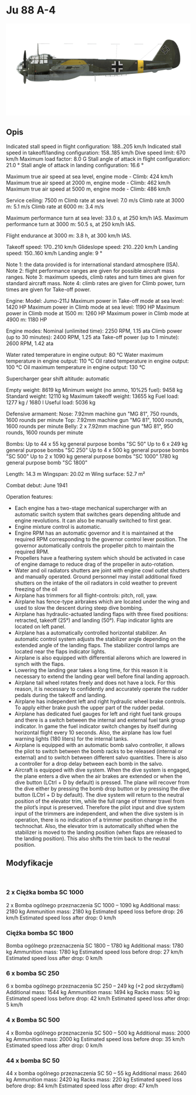 ﻿# Ju 88 A-4

![ju88a4](../images/ju88a4.png)

## Opis

Indicated stall speed in flight configuration: 188..205 km/h
Indicated stall speed in takeoff/landing configuration: 158..185 km/h
Dive speed limit: 670 km/h
Maximum load factor: 8.0 G
Stall angle of attack in flight configuration: 21.0 °
Stall angle of attack in landing configuration: 16.6 °

Maximum true air speed at sea level, engine mode - Climb: 424 km/h
Maximum true air speed at 2000 m, engine mode - Climb: 462 km/h
Maximum true air speed at 5000 m, engine mode - Climb: 486 km/h

Service ceiling: 7500 m
Climb rate at sea level: 7.0 m/s
Climb rate at 3000 m: 5.1 m/s
Climb rate at 6000 m: 3.4 m/s

Maximum performance turn at sea level: 33.0 s, at 250 km/h IAS.
Maximum performance turn at 3000 m: 50.5 s, at 250 km/h IAS.

Flight endurance at 3000 m: 3.8 h, at 300 km/h IAS.

Takeoff speed: 170..210 km/h
Glideslope speed: 210..220 km/h
Landing speed: 150..160 km/h
Landing angle: 9 °

Note 1: the data provided is for international standard atmosphere (ISA).
Note 2: flight performance ranges are given for possible aircraft mass ranges.
Note 3: maximum speeds, climb rates and turn times are given for standard aircraft mass.
Note 4: climb rates are given for Climb power, turn times are given for Take-off power.

Engine:
Model: Jumo-211J
Maximum power in Take-off mode at sea level: 1420 HP
Maximum power in Climb mode at sea level: 1190 HP
Maximum power in Climb mode at 1500 m: 1260 HP
Maximum power in Climb mode at 4900 m: 1180 HP

Engine modes:
Nominal (unlimited time): 2250 RPM, 1.15 ata
Climb power (up to 30 minutes): 2400 RPM, 1.25 ata
Take-off power (up to 1 minute): 2600 RPM, 1.42 ata

Water rated temperature in engine output: 80 °C
Water maximum temperature in engine output: 110 °C
Oil rated temperature in engine output: 100 °C
Oil maximum temperature in engine output: 130 °C

Supercharger gear shift altitude: automatic 

Empty weight: 8619 kg
Minimum weight (no ammo, 10%25 fuel): 9458 kg
Standard weight: 12110 kg
Maximum takeoff weight: 13655 kg
Fuel load: 1277 kg / 1680 l
Useful load: 5036 kg

Defensive armament:
Nose: 7.92mm machine gun "MG 81", 750 rounds, 1600 rounds per minute
Top: 7.92mm machine gun "MG 81", 1000 rounds, 1600 rounds per minute
Belly: 2 x 7.92mm machine gun "MG 81", 950 rounds, 1600 rounds per minute

Bombs:
Up to 44 x 55 kg general purpose bombs "SC 50"
Up to 6 x 249 kg general purpose bombs "SC 250"
Up to 4 x 500 kg general purpose bombs "SC 500"
Up to 2 x 1090 kg general purpose bombs "SC 1000"
1780 kg general purpose bomb "SC 1800"

Length: 14.3 m
Wingspan: 20.02 m
Wing surface: 52.7 m²

Combat debut: June 1941

Operation features:
- Each engine has a two-stage mechanical supercharger with an automatic switch system that switches gears depending altitude and engine revolutions. It can also be manually switched to first gear.
- Engine mixture control is automatic.
- Engine RPM has an automatic governor and it is maintained at the required RPM corresponding to the governor control lever position. The governor automatically controls the propeller pitch to maintain the required RPM.
- Propellers have a feathering system which should be activated in case of engine damage to reduce drag of the propeller in auto-rotation.
- Water and oil radiators shutters are joint with engine cowl outlet shutters and manually operated. Ground personnel may install additional fixed shutters on the intake of the oil radiators in cold weather to prevent freezing of the oil
- Airplane has trimmers for all flight-controls: pitch, roll, yaw.
- Airplane has fence-type airbrakes which are located under the wing and used to slow the descent during steep dive bombing.
- Airplane has hydraulic-actuated landing flaps with three fixed positions: retracted, takeoff (25°) and landing (50°). Flap indicator lights are located on left panel.
- Airplane has a automatically controlled horizontal stabilizer. An automatic control system adjusts the stabilizer angle depending on the extended angle of the landing flaps. The stabilizer control lamps are located near the flaps indicator lights.
- Airplane is also equipped with differential ailerons which are lowered in synch with the flaps.
- Lowering the landing gear takes a long time, for this reason it is necessary to extend the landing gear well before final landing approach.
- Airplane tail wheel rotates freely and does not have a lock. For this reason, it is necessary to confidently and accurately operate the rudder pedals during the takeoff and landing.
- Airplane has independent left and right hydraulic wheel brake controls. To apply either brake push the upper part of the rudder pedal.
- Airplane has dedicated fuel gauges for left and right fuel tank groups and there is a switch between the internal and external fuel tank group indicator. In game the fuel indicator switch changes by itself during horizontal flight every 10 seconds. Also, the airplane has low fuel warning lights (180 liters) for the internal tanks.
- Airplane is equipped with an automatic bomb salvo controller, it allows the pilot to switch between the bomb racks to be released (internal or external) and to switch between different salvo quantities. There is also a controller for a drop delay between each bomb in the salvo.
- Aircraft is equipped with dive system. When the dive system is engaged, the plane enters a dive when the air brakes are extended or when the dive button (LCtrl + D by default) is pressed. The plane will recover from the dive either by pressing the bomb drop button or by pressing the dive button (LCtrl + D by default). The dive system will return to the neutral position of the elevator trim, while the full range of trimmer travel from the pilot’s input is preserved. Therefore the pilot input and dive system input of the trimmers are independent, and when the dive system is in operation, there is no indication of a trimmer position change in the technochat. Also, the elevator trim is automatically shifted when the stabilizer is moved to the landing position (when flaps are released to the landing position). This also shifts the trim back to the neutral position.

## Modyfikacje
﻿


### 2 x Ciężka bomba SC 1000 

2 x Bomba ogólnego przeznaczenia SC 1000 – 1090 kg
Additional mass: 2180 kg
Ammunition mass: 2180 kg
Estimated speed loss before drop: 26 km/h
Estimated speed loss after drop: 0 km/h﻿


### Ciężka bomba SC 1800

Bomba ogólnego przeznaczenia SC 1800 – 1780 kg
Additional mass: 1780 kg
Ammunition mass: 1780 kg
Estimated speed loss before drop: 27 km/h
Estimated speed loss after drop: 0 km/h﻿


### 6 x bomba SC 250

6 x bomba ogólnego przeznaczenia SC 250 – 249 kg (+2 pod skrzydłami)
Additional mass: 1544 kg
Ammunition mass: 1494 kg
Racks mass: 50 kg
Estimated speed loss before drop: 42 km/h
Estimated speed loss after drop: 5 km/h﻿


### 4 x Bomba SC 500

4 x Bomba ogólnego przeznaczenia SC 500 – 500 kg
Additional mass: 2000 kg
Ammunition mass: 2000 kg
Estimated speed loss before drop: 35 km/h
Estimated speed loss after drop: 0 km/h﻿


### 44 x bomba SC 50

44 x bomba ogólnego przeznaczenia SC 50 – 55 kg
Additional mass: 2640 kg
Ammunition mass: 2420 kg
Racks mass: 220 kg
Estimated speed loss before drop: 84 km/h
Estimated speed loss after drop: 47 km/h